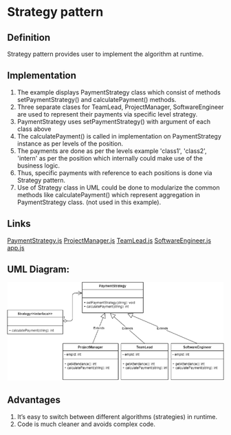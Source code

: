 # Strategy pattern

## Definition
  Strategy pattern provides user to implement the algorithm at runtime.

## Implementation
1) The example displays PaymentStrategy class which consist of methods setPaymentStrategy() and calculatePayment() methods.
2) Three separate clases for TeamLead, ProjectManager, SoftwareEngineer are used to represent their payments via specific level strategy.
3) PaymentStrategy uses setPaymentStrategy() with argument of each class above
4) The calculatePayment() is called in implementation on PaymentStrategy instance as per levels of the position.
5) The payments are done as per the levels example 'class1', 'class2', 'intern' as per the position which internally could make use of the business logic.
6) Thus, specific payments with reference to each positions is done via Strategy pattern.
7) Use of Strategy class in UML could be done to modularize the common methods like calculatePayment() which represent aggregation in PaymentStrategy class.
(not used in this example).



## Links
[PaymentStrategy.js](./PaymentStrategy.js)
[ProjectManager.js](./ProjectManager.js)
[TeamLead.js](./TeamLead.js)
[SoftwareEngineer.js](./SoftwareEngineer.js)
[app.js](./app.js)




## UML Diagram:
![Memento Design Pattern](strategy.png)

## Advantages
1) It’s easy to switch between different algorithms (strategies) in runtime.
2) Code is much cleaner and avoids complex code.


